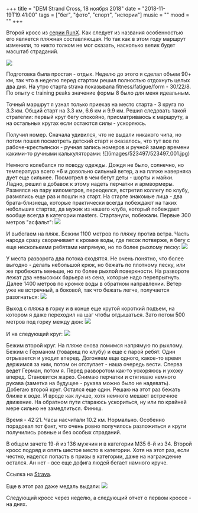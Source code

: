 +++
title = "DEM Strand Cross, 18 ноября 2018"
date = "2018-11-19T19:41:00"
tags = ["бег", "фото", "спорт", "истории"]
music = ""
mood = ""
+++

Второй кросс из [серии RunX](523102.md). Как следует из названия особенностью его является пляжная составляющая. Но так как в этом году маршрут изменили, то никто толком не мог сказать, насколько велик будет масштаб страданий.

![](images/523497/523497_000.jpg)

Подготовка была простая - отдых. Неделю до этого я сделал объем 90+ км, так что в неделю перед стартом решил полностью отдохнуть целых два дня. На утро старта strava показывала fitness/fatigue/form - 30/22/8. По опыту с training peaks значение формы 8 было для меня идеальным.

Точный маршрут я узнал только приехав на место старта - 3 круга по 3.3 км. Общий старт на 3.3 км, 6.6 км и 9.9 км. Решил следовать такой стратегии: первый круг бегу спокойно, присматриваюсь к маршруту, а на остальных кругах если остаются силы - ускоряюсь.

<lj-cut text="Читать дальше...">
Получил номер. Сначала удивился, что не выдали никакого чипа, но потом пошел посмотреть детский старт и оказалось, что тут все по рабоче-крестьянски - ручная запись номеров и ручной замер времени какими-то ручными калькуляторами:
![](images/523497/523497_001.jpg)

Немного колебался по поводу одежды. Дождя не было, солнечно, но температура всего +6 и довольно сильный ветер, а на пляже наверняка дует еще сильнее. Посмотрел в чем бегут деты - шорты и майки. Ладно, решил в добавок к этому надеть перчатки и армвормеры. Размялся на пару километров, переоделся, встретил коллегу по клубу, размялись еще раз и пошли на старт. На старте знакомые лица - два брата-близнеца, которые практически всегда побеждают на таких небольших стартах, да мужик из нашего клуба, который побеждает вообще всегда в категории masters. Стартанули, побежали. Первые 300 метров "асфальт":
![](images/523497/523497_002.jpg)

И выбегаем на пляж. Бежим 1100 метров по пляжу против ветра. Часть народа сразу сворачивает к кромке воды, где песок потверже, я бегу с еще несколькими ребятами напрямую, но по более рыхлому песку:
![](images/523497/523497_003.jpg)

У места разворота два потока сходятся. Не очень понятно, что более выгодно - делать небольшой крюк, но бежать по плотному песку, или же пробежать меньше, но по более рыхлой поверхности. На развороте лежат два невысоких барьера из сена, которые надо перепрыгнуть. Далее 1400 метров по кромке воды в обратном направлении. Ветер уже не встречный, а боковой, так что бежать легче, получается разогнаться:
![](images/523497/523497_004.jpg)

Выход с пляжа в горку и в конце еще крутой короткий подъем, на котором я даже переходил на шаг чтобы отдышаться. Зато потом 500 метров под горку между дюн:
![](images/523497/523497_005.jpg)

И на следующий круг:
![](images/523497/523497_006.jpg)

Бежим второй круг. На пляже снова ломимся напрямую по рыхлому. Бежим с Германом (товарищ по клубу) и еще с парой ребят. Один отрывается и уходит вперед. Догоняем еще одного, какое-то время держимся за ним, потом он отступает - наша очередь вести. Сперва ведет Герман, потом я. Перед разворотом как-то ускоряюсь и ухожу вперед. Становится жарко. Снимаю перчатки и стягиваю немного рукава (заметка на будущее - рукава можно было не надевать). Добегаю второй круг. Остался еще один. Решаю на этот раз бежать ближе к воде. И вроде как лучше, хотя немного мешает встречное движение. На обратном пути стараюсь ускориться, ну или по крайней мере сильно не замедлиться. Финиш.

Время - 42:21. Часы насчитали 10.2 км. Нормально. Особенно порадовал тот факт, что очень ровно получилось разложиться и круги получились ровные и без особых страданий.

В общем зачете 19-й из 136 мужчин и в категории М35 6-й из 34. Второй кросс подряд и опять шестое место в категории. Хотя на этот раз, если честно, наделся попасть в призы в категории, даже на награждение остался. Ан нет - все еще дофига людей бегает намного круче.

Ссылка на [Strava](https://www.strava.com/activities/1972243386).

Еще в этот раз даже медаль выдали:
![](images/523497/523497_007.jpg)

Следующий кросс через неделю, а следующий отчет о первом кроссе - на днях.


